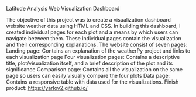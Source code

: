 Latitude Analysis Web Visualization Dashboard

The objective of this project was to create a visualization dashboard website weather data using HTML and CSS. In building this dashboard, I created individual pages for each plot and a means by which users can navigate between them. These individual pages contain the visualization and their corresponding explanations. The website consist of seven pages:
Landing page: Contains an explanation of the weatherPy project and links to each visualization page
Four visualization pages: Contains a descriptive title, plot/visualization itself, and a brief description of the plot and its significance
Comparison page: Contains all the visualization on the same page so users can easily visually compare the four plots
Data page: Contains a responsive table with data used for the visualizations.
Finish product: https://yarlov2.github.io/

